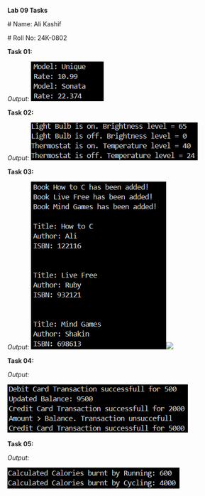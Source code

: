 **Lab 09 Tasks**

\# Name: Ali Kashif

\# Roll No: 24K-0802

**Task 01:**

*Output:*
![](./images/image6.png)

**Task 02:**

*Output:*
![](./images/image4.png)

**Task 03:**

*Output:*
![](./images/image3.png)![](./image2.png)

**Task 04:**

*Output:*

![](./images/image5.png)

**Task 05:**

*Output:*

![](./images/image1.png)
